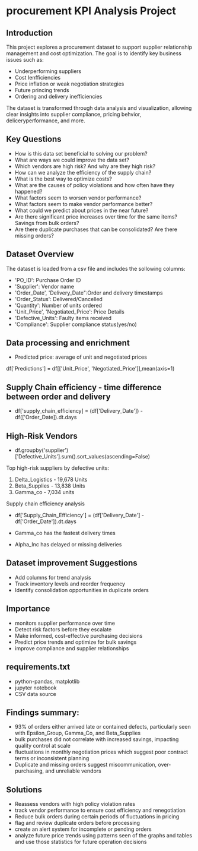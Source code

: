# procurement KPI Analysis Project

## Introduction

This project explores a procurement dataset to support supplier relationship management and cost optimization. The goal is to identify key business issues such as:


- Underperforming suppliers
- Cost Ienfficiencies 
- Price inflation or weak negotiation strategies
- Future princing trends
- Ordering and delivery inefficiencies


The dataset is transformed through data analysis and visualization, allowing clear insights into supplier compliance, pricing behvior, deliceryperformance, and more.


## Key Questions
- How is this data set beneficial to solving our problem? 
- What are ways we could improve the data set? 
- Which vendors are high risk? And why are they high risk?
- How can we analyze the efficiency of the supply chain?
- What is the best way to optimize costs?
- What are the causes of policy violations and how often have they happened?
- What factors seem to worsen vendor performance?
- What factors seem to make vendor performance better?
- What could we predict about prices in the near future?
- Are there significant price increases over time for the same items? Savings from bulk orders? 
- Are there duplicate purchases that can be consolidated? Are there missing orders?



## Dataset Overview 

The dataset is loaded from a csv file and includes the sollowing columns: 
- 'PO_ID': Purchase Order ID
- 'Supplier': Vendor name
- 'Order_Date', 'Delivery_Date":Order and delivery timestamps
- 'Order_Status': Delivered/Cancelled
- 'Quantity': Number of units ordered
- 'Unit_Price', 'Negotiated_Price': Price Details
- 'Defective_Units': Faulty items received
- 'Compliance': Supplier compliance status(yes/no)




## Data processing and enrichment


- Predicted price: average of unit and negotiated prices

df['Predictions'] = df[['Unit_Price', 'Negotiated_Price']],mean(axis=1)


## Supply Chain efficiency - time difference between order and delivery

- df['supply_chain_efficiency] = (df['Delivery_Date']) - df(['Order_Date]).dt.days


## High-Risk Vendors
- df.groupby('supplier')['Defective_Units'].sum().sort_values(ascending=False)

Top high-risk suppliers by defective units:
1. Delta_Logistics - 19,678 Units
2. Beta_Supplies - 13,838 Units
3. Gamma_co - 7,034 units


Supply chain efficiency analysis
- df['Supply_Chain_Efficiency'] = (df['Delivery_Date'] - df['Order_Date']).dt.days

- Gamma_co has the fastest delivery times
- Alpha_Inc has delayed or missing deliveries




## Dataset improvement Suggestions

- Add columns for trend analysis
- Track inventory levels and reorder frequency
- Identify consolidation opportunities in duplicate orders


## Importance

- monitors supplier performance over time
- Detect risk factors before they escalate
- Make informed, cost-effective purchasing decisions
- Predict price trends and optimize for bulk savings 
- improve compliance and supplier relationships


## requirements.txt
- python-pandas, matplotlib
- jupyter notebook
- CSV data source

## Findings summary:

- 93% of orders either arrived late or contained defects, particularly seen with Epsilon_Group, Gamma_Co, and Beta_Supplies
- bulk purchases did not correlate with increased savings, impacting quality control at scale
- fluctuations in monthly negotiation prices which suggest poor contract terms or inconsistent planning
- Duplicate and missing orders suggest miscommunication, over-purchasing, and unreliable vendors

## Solutions


- Reassess vendors with high policy violation rates
- track vendor performance to ensure cost efficiency and renegotiation
- Reduce bulk orders during certain periods of fluctuations in pricing
- flag and review duplicate orders before processing
- create an alert system for incomplete or pending orders 
- analyze future price trends using patterns seen of the graphs and tables and use those statistics for future operation decisions
